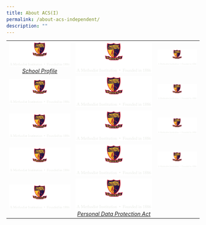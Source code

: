 ```yaml
---
title: About ACS(I)
permalink: /about-acs-independent/
description: ""
---
```

|   |   |   |
|:---:|:---:|:---:|
| <a href="" target = "_blank"> <img src="/images/logo-high-res-colour-01-copy-e1424065325994.png" style="width:100%"> <i>School Profile</i></a>  |  <a href="" target = "_blank"> <img src="/images/logo-high-res-colour-01-copy-e1424065325994.png" style="width:100%"> <i></i></a> | <a href="" target = "_blank"> <img src="/images/logo-high-res-colour-01-copy-e1424065325994.png" style="width:100%"> <i></i></a>  |
|  <a href="" target = "_blank"> <img src="/images/logo-high-res-colour-01-copy-e1424065325994.png" style="width:100%"> <i></i></a> |  <a href="" target = "_blank"> <img src="/images/logo-high-res-colour-01-copy-e1424065325994.png" style="width:100%"> <i></i></a> | <a href="" target = "_blank"> <img src="/images/logo-high-res-colour-01-copy-e1424065325994.png" style="width:100%"> <i></i></a>  |
|  <a href="" target = "_blank"> <img src="/images/logo-high-res-colour-01-copy-e1424065325994.png" style="width:100%"> <i></i></a> |  <a href="" target = "_blank"> <img src="/images/logo-high-res-colour-01-copy-e1424065325994.png" style="width:100%"> <i></i></a> | <a href="" target = "_blank"> <img src="/images/logo-high-res-colour-01-copy-e1424065325994.png" style="width:100%"> <i></i></a>  |
|  <a href="" target = "_blank"> <img src="/images/logo-high-res-colour-01-copy-e1424065325994.png" style="width:100%"> <i></i></a> |  <a href="" target = "_blank"> <img src="/images/logo-high-res-colour-01-copy-e1424065325994.png" style="width:100%"> <i></i></a> | <a href="" target = "_blank"> <img src="/images/logo-high-res-colour-01-copy-e1424065325994.png" style="width:100%"> <i></i></a>  |
|  <a href="" target = "_blank"> <img src="/images/logo-high-res-colour-01-copy-e1424065325994.png" style="width:100%"> <i></i></a> |  <a href="/files/About%20ACS(I)/pdpa.pdf" target = "_blank"> <img src="/images/logo-high-res-colour-01-copy-e1424065325994.png" style="width:100%"> <i>Personal Data Protection Act</i></a> |      |